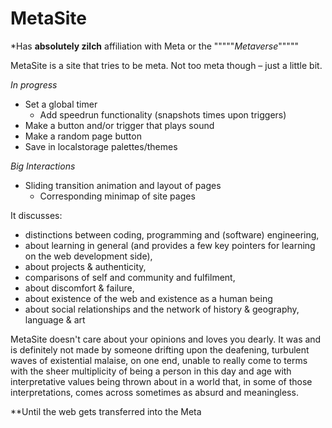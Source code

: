 # MetaSite

\*Has **absolutely zilch** affiliation with Meta or the """""_Metaverse_"""""

MetaSite is a site that tries to be meta. Not too meta though – just a little bit.

_In progress_

- Set a global timer
  - Add speedrun functionality (snapshots times upon triggers)
- Make a button and/or trigger that plays sound
- Make a random page button
- Save in localstorage palettes/themes

_Big Interactions_

- Sliding transition animation and layout of pages
  - Corresponding minimap of site pages

It discusses:

- distinctions between coding, programming and (software) engineering,
- about learning in general (and provides a few key pointers for learning on the web development side),
- about projects & authenticity,
- comparisons of self and community and fulfilment,
- about discomfort & failure,
- about existence of the web and existence as a human being
- about social relationships and the network of history & geography, language & art

MetaSite doesn't care about your opinions and loves you dearly. It was and is definitely not made by someone drifting upon the deafening, turbulent waves of existential malaise, on one end, unable to really come to terms with the sheer multiplicity of being a person in this day and age with interpretative values being thrown about in a world that, in some of those interpretations, comes across sometimes as absurd and meaningless.

\*\*Until the web gets transferred into the Meta

